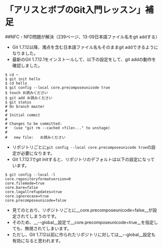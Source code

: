「アリスとボブのGit入門レッスン」補足
=========================================

##NFC・NFD問題が解決（239ページ、13-09日本語ファイル名をgit addする）
* Git 1.7.12以降、濁点を含む日本語ファイル名もそのままgit addできるようになりました。
* 最新のGit 1.7.12.1をインストールして、以下の設定をして、git addの動作を確認しました。

````
$ cd ~
$ git init hello
$ cd hello
$ git config --local core.precomposeunicode true
$ touch お読みください
$ git add お読みください
$ git status
# On branch master
#
# Initial commit
#
# Changes to be committed:
#   (use "git rm --cached <file>..." to unstage)
#
#	new file:   お読みください
````

* リポジトリごとに`git config --local core.precomposeunicode true`の設定が必要になります。
* Git 1.7.12.1でgit initすると、リポジトリのデフォルトは以下の設定になっています。

```
$ git config --local -l
core.repositoryformatversion=0
core.filemode=true
core.bare=false
core.logallrefupdates=true
core.ignorecase=true
core.precomposeunicode=false
```

* 見てのとおり、リポジトリごとに__core.precomposeunicode=false__が設定されてしまうのです。
* そのため、__--global__設定で__core.precomposeunicode=true__を指定しても、無視されてしまいます。
* ただし、Git 1.7.12以前に作られたリポジトリに対しては__--global__設定も有効になると思われます。